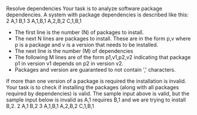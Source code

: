 Resolve dependencies
Your task is to analyze software package dependencies. A system with package
dependencies is described like this:
2
A,1
B,1
3
A,1,B,1
A,2,B,2
C,1,B,1
- The first line is the number (N) of packages to install.
- The next N lines are packages to install. These are in the form p,v where p is a
package and v is a version that needs to be installed.
- The next line is the number (M) of dependencies
- The following M lines are of the form p1,v1,p2,v2 indicating that package p1 in
version v1 depends on p2 in version v2.
- Packages and version are guaranteed to not contain ',' characters.

If more than one version of a package is required the installation is invalid. Your task is
to check if installing the packages (along with all packages required by
dependencies) is valid.
The sample input above is valid, but the sample input below is invalid as A,1 requires
B,1 and we are trying to install B,2.
2
A,1
B,2
3
A,1,B,1
A,2,B,2
C,1,B,1
